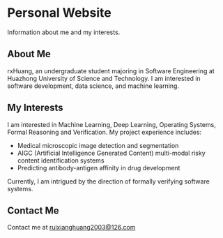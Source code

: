 # Personal Website  
  
Information about me and my interests.  
  
## About Me  
  
rxHuang, an undergraduate student majoring in Software Engineering at Huazhong University of Science and Technology. I am interested in software development, data science, and machine learning.  
  
## My Interests  
  
I am interested in Machine Learning, Deep Learning, Operating Systems, Formal Reasoning and Verification. My project experience includes:  
  
- Medical microscopic image detection and segmentation  
- AIGC (Artificial Intelligence Generated Content) multi-modal risky content identification systems  
- Predicting antibody-antigen affinity in drug development  
  
Currently, I am intrigued by the direction of formally verifying software systems.  
  
## Contact Me  
  
Contact me at [ruixianghuang2003@126.com](mailto:ruixianghuang2003@126.com)
